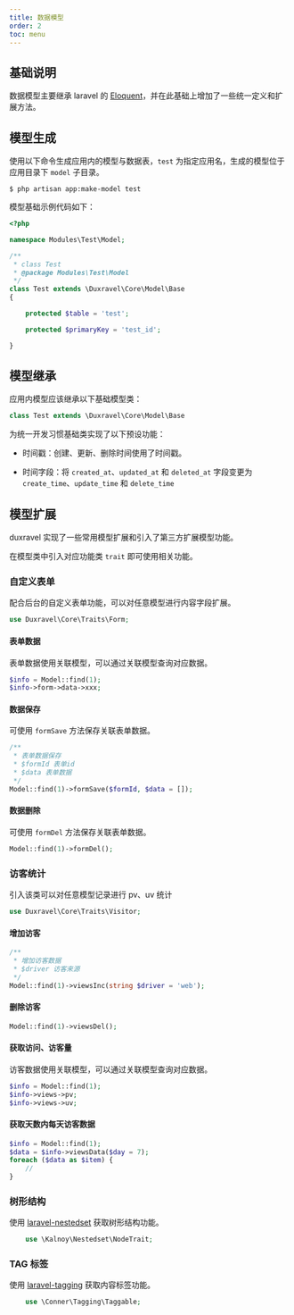 ```yaml
---
title: 数据模型
order: 2
toc: menu
---
```


## 基础说明

数据模型主要继承 laravel 的 [Eloquent](https://learnku.com/docs/laravel/8.x/eloquent/9406)，并在此基础上增加了一些统一定义和扩展方法。

## 模型生成

使用以下命令生成应用内的模型与数据表，`test` 为指定应用名，生成的模型位于应用目录下 `model` 子目录。

```shell
$ php artisan app:make-model test
```

模型基础示例代码如下：

```php
<?php

namespace Modules\Test\Model;

/**
 * class Test
 * @package Modules\Test\Model
 */
class Test extends \Duxravel\Core\Model\Base
{

    protected $table = 'test';

    protected $primaryKey = 'test_id';

}
```

## 模型继承

应用内模型应该继承以下基础模型类：

```php
class Test extends \Duxravel\Core\Model\Base
```

为统一开发习惯基础类实现了以下预设功能：

- 时间戳：创建、更新、删除时间使用了时间戳。

- 时间字段：将 `created_at`、`updated_at` 和 `deleted_at` 字段变更为 `create_time`、`update_time` 和 `delete_time`

## 模型扩展

duxravel 实现了一些常用模型扩展和引入了第三方扩展模型功能。

在模型类中引入对应功能类 `trait` 即可使用相关功能。

### 自定义表单

配合后台的自定义表单功能，可以对任意模型进行内容字段扩展。

```php
use Duxravel\Core\Traits\Form;
```

#### 表单数据

表单数据使用关联模型，可以通过关联模型查询对应数据。

```php
$info = Model::find(1);
$info->form->data->xxx;
```

#### 数据保存

可使用 `formSave` 方法保存关联表单数据。

```php
/**
 * 表单数据保存
 * $formId 表单id
 * $data 表单数据
 */
Model::find(1)->formSave($formId, $data = []);
```

#### 数据删除

可使用 `formDel` 方法保存关联表单数据。

```php
Model::find(1)->formDel();
```

### 访客统计

引入该类可以对任意模型记录进行 pv、uv 统计

```php
use Duxravel\Core\Traits\Visitor;
```

#### 增加访客

```php
/**
 * 增加访客数据
 * $driver 访客来源
 */
Model::find(1)->viewsInc(string $driver = 'web');
```

#### 删除访客

```php
Model::find(1)->viewsDel();
```

#### 获取访问、访客量

访客数据使用关联模型，可以通过关联模型查询对应数据。

```php
$info = Model::find(1);
$info->views->pv;
$info->views->uv;
```

#### 获取天数内每天访客数据

```php
$info = Model::find(1);
$data = $info->viewsData($day = 7);
foreach ($data as $item) {
    //
}
```

### 树形结构

使用 [laravel-nestedset](https://github.com/lazychaser/laravel-nestedset) 获取树形结构功能。

```php
    use \Kalnoy\Nestedset\NodeTrait;
```

### TAG 标签

使用 [laravel-tagging](https://github.com/rtconner/laravel-tagging) 获取内容标签功能。

```php
    use \Conner\Tagging\Taggable;
```
